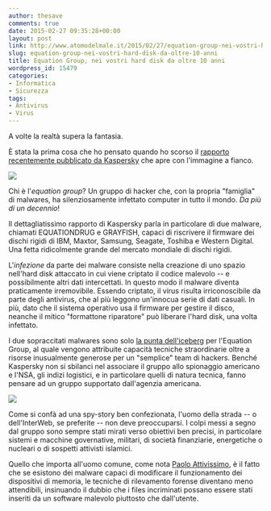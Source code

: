 ```yaml
---
author: thesave
comments: true
date: 2015-02-27 09:35:28+00:00
layout: post
link: http://www.atomodelmale.it/2015/02/27/equation-group-nei-vostri-hard-disk-da-oltre-10-anni/
slug: equation-group-nei-vostri-hard-disk-da-oltre-10-anni
title: Equation Group, nei vostri hard disk da oltre 10 anni
wordpress_id: 15479
categories:
- Informatica
- Sicurezza
tags:
- Antivirus
- Virus
---
```


A volte la realtà supera la fantasia.

È stata la prima cosa che ho pensato quando ho scorso il [rapporto recentemente pubblicato da Kaspersky](https://securelist.com/files/2015/02/Equation_group_questions_and_answers.pdf) che apre con l'immagine a fianco.

![](http://www.atomodelmale.it/wp-content/uploads/2015/02/Screen-Shot-2015-02-26-at-16.51.56-227x300.png)

Chi è l'_equation group_? Un gruppo di hacker che, con la propria "famiglia" di malwares, ha silenziosamente infettato computer in tutto il mondo. _Da più di un decennio_!

Il dettagliatissimo rapporto di Kaspersky parla in particolare di due malware, chiamati EQUATIONDRUG e GRAYFISH, capaci di riscrivere il firmware dei dischi rigidi di IBM, Maxtor, Samsung, Seagate, Toshiba e Western Digital. Una fetta ridicolmente grande del mercato mondiale di dischi rigidi.

L'_infezione_ da parte dei malware consiste nella creazione di uno spazio nell'hard disk attaccato in cui viene criptato il codice malevolo -- e possibilmente altri dati intercettati. In questo modo il malware diventa praticamente irremovibile. Essendo criptato, il virus risulta irriconoscibile da parte degli antivirus, che al più leggono un'innocua serie di dati casuali.
In più, dato che il sistema operativo usa il firmware per gestire il disco, neanche il mitico "formattone riparatore" può liberare l'hard disk, una volta infettato.



I due sopraccitati malwares sono solo [la punta dell'iceberg](http://arstechnica.com/security/2015/02/how-omnipotent-hackers-tied-to-the-nsa-hid-for-14-years-and-were-found-at-last/1/) per l'Equation Group, al quale vengono attribuite capacità tecniche straordinarie oltre a risorse inusualmente generose per un "semplice" team di hackers. Benché Kaspersky non si sbilanci nel associare il gruppo allo spionaggio americano e l'NSA, gli indizi logistici, e in particolare quelli di natura tecnica, fanno pensare ad un gruppo supportato dall'agenzia americana.

![](http://www.atomodelmale.it/wp-content/uploads/2015/02/Screen-Shot-2015-02-27-at-10.16.00-1024x637.png)

Come si confà ad una spy-story ben confezionata, l'uomo della strada -- o dell'InterWeb, se preferite -- non deve preoccuparsi. I colpi messi a segno dal gruppo sono sempre stati mirati verso obiettivi ben precisi, in particolare sistemi e macchine governative, militari, di società finanziarie, energetiche o nucleari o di sospetti attivisti islamici.

Quello che importa all'uomo comune, come nota [Paolo Attivissimo](http://attivissimo.blogspot.dk/2015/02/equation-group-infetta-i-dischi-rigidi.html), è il fatto che se esistono dei malware capaci di modificare il funzionamento dei dispositivi di memoria, le tecniche di rilevamento forense diventano meno attendibili, insinuando il dubbio che i files incriminati possano essere stati inseriti da un software malevolo piuttosto che dall'utente.
